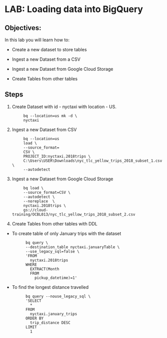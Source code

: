 # LAB: Loading data into BigQuery

## Objectives:

In this lab you will learn how to:
 - Create a new dataset to store tables

 - Ingest a new Dataset from a CSV

 - Ingest a new Dataset from Google Cloud Storage

 - Create Tables from other tables


## Steps

1. Create Dataset with id - nyctaxi with location - US.

            bq --location=us mk -d \  
            nyctaxi

2. Ingest a new Dataset from CSV

            bq --location=us
            load \
            --source_format=
            CSV \
            PROJECT_ID:nyctaxi.2018trips \
            C:\Users\USER\Downloads\nyc_tlc_yellow_trips_2018_subset_1.csv \
            --autodetect

3. Ingest a new Dataset from Google Cloud Storage

            bq load \
            --source_format=CSV \
            --autodetect \
            --noreplace  \
            nyctaxi.2018trips \
            gs://cloud-training/OCBL013/nyc_tlc_yellow_trips_2018_subset_2.csv

4.  Create Tables from other tables with DDL

- To create table of only January trips with the dataset

            bq query \
            --destination_table nyctaxi.januaryTable \
            --use_legacy_sql=false \
            'FROM
              nyctaxi.2018trips
            WHERE
              EXTRACT(Month
              FROM
                pickup_datetime)=1'

- To find the longest distance travelled

            bq query --nouse_legacy_sql \
            'SELECT
              *
            FROM
              nyctaxi.january_trips
            ORDER BY
              trip_distance DESC
            LIMIT
              1







